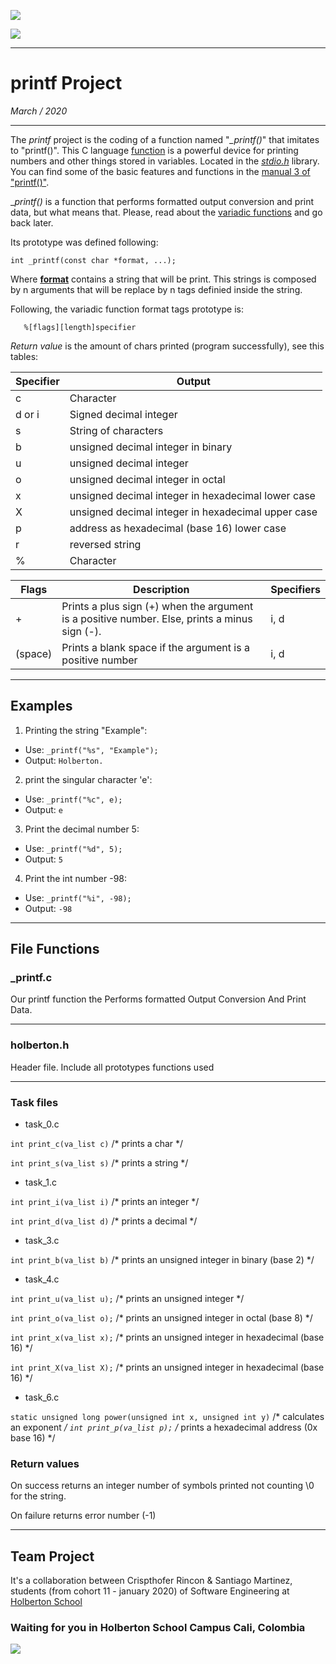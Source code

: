 ![](https://assets.holbertonschool.com/school_event_types/photos/000/000/011/regular/IMG_3198.jpg?1574094855)

![](https://rails-assets.holbertonschool.com/assets/logos/holberton-school-logo_tablet-1-04810483bf8b1cf6eb253405d5b35dbed5fd303a896eba7f9b2d53c7d4690fe5.png)
________________________________________________________________________________
# printf Project
*March / 2020*
__________________________________________________
The *printf* project is the coding of a function named "*_printf()*" that imitates to "printf()". This C language [function](https://www.cypress.com/file/54761/download) is a powerful device for printing numbers and other things stored in variables.   Located in the [_stdio.h_](https://es.wikipedia.org/wiki/Stdio.h) library. You can find some of the basic features and functions in the [manual 3 of "printf()"](http://man7.org/linux/man-pages/man3/printf.3.html).

__printf()_ is a function that performs formatted output conversion and print data, but what means that. Please, read about the [variadic functions](https://en.cppreference.com/w/c/variadic) and go back later.

Its prototype was defined following:

``
	int _printf(const char *format, ...);
``

Where [**format**](http://www.cplusplus.com/forum/beginner/148436/) contains a string that will be print. This strings is composed by n arguments that will be replace by n tags definied inside the string.

Following, the variadic function format tags prototype is:

	   %[flags][length]specifier

*Return value* is the amount of chars printed (program successfully), see this tables:

| Specifier | Output |
| ------------- | ------------- |
| c | Character  |
| d or i | Signed decimal integer |
| s | String of characters |
| b | unsigned decimal integer in binary |
| u | unsigned decimal integer |
| o | unsigned decimal integer in octal |
| x | unsigned decimal integer in hexadecimal lower case |
| X | unsigned decimal integer in hexadecimal upper case |
| p | address as hexadecimal (base 16) lower case |
| r | reversed string |
| %  | Character |


| Flags | Description | Specifiers |
| ------------- | ------------- | ------------- |
| +  | Prints a plus sign (+) when the argument is a positive number. Else, prints a minus sign (-). | i, d |
| (space) | Prints a blank space if the argument is a positive number | i, d |

------------

## Examples

1. Printing the string "Example":
+ Use: `_printf("%s", "Example");`
+ Output: `Holberton.`

2. print the singular character 'e':
+ Use: `_printf("%c", e);`
+ Output: `e`
3. Print the decimal number 5:
+ Use: `_printf("%d", 5);`
+ Output: `5`

4. Print the int number -98:
+ Use: `_printf("%i", -98);`
+ Output: `-98`

------------

## File Functions

### _printf.c
Our printf function the Performs formatted Output Conversion And Print Data.

------------

### holberton.h
Header file. Include all prototypes functions used

------------
### Task files

* task_0.c

`int print_c(va_list c)` /* prints a char */

`int print_s(va_list s)` /* prints a string */

* task_1.c

`int print_i(va_list i)` /* prints an integer */

`int print_d(va_list d)` /* prints a decimal */

* task_3.c

`int print_b(va_list b)` /* prints an unsigned integer in binary (base 2) */

* task_4.c

`int print_u(va_list u);` /* prints an unsigned integer */

`int print_o(va_list o);` /* prints an unsigned integer in octal (base 8) */

`int print_x(va_list x);` /* prints an unsigned integer in hexadecimal (base 16) */

`int print_X(va_list X);` /* prints an unsigned integer in hexadecimal (base 16) */

* task_6.c

`static unsigned long power(unsigned int x, unsigned int y)` /* calculates an exponent */
`int print_p(va_list p);` /* prints a hexadecimal address (0x base 16) */

### Return values

On success returns an integer number of symbols printed not counting \\0 for the string.

On failure returns error number (-1)

------------
## Team Project

It's a collaboration between Crispthofer Rincon & Santiago Martinez, students (from cohort 11 - january 2020) of Software Engineering at [Holberton School](https://www.holbertonschool.com/)

### Waiting for you in Holberton School Campus Cali, Colombia
![](https://assets.holbertonschool.com/media_images/files/000/000/822/original/hero-2165.jpg)